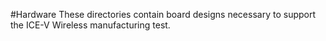 #Hardware
These directories contain board designs necessary to support the ICE-V Wireless
manufacturing test.
